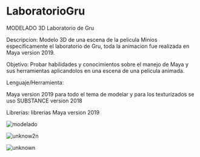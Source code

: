 # LaboratorioGru
MODELADO 3D Laboratorio de Gru

Descripcion:
Modelo 3D de una escena de la pelicula Minios especificamente el laboratorio de Gru, toda la animacion fue realizada en Maya version 2019.

Objetivo:
Probar habilidades y conocimientos sobre el manejo de Maya y sus herramientas aplicandolos en una escena de una pelicula animada.

Lenguaje/Herramienta:

Maya version 2019 para todo el tema de modelar y para los texturizados se uso SUBSTANCE version 2018

Librerias: librerias Maya version 2019

![modelado](https://user-images.githubusercontent.com/53912323/111039313-5cafff00-83fb-11eb-9c74-585a525e6ccc.png)

![unknow2n](https://user-images.githubusercontent.com/53912323/111039441-17d89800-83fc-11eb-814f-eb4294ad2e57.png)


![unknown](https://user-images.githubusercontent.com/53912323/111039445-1c04b580-83fc-11eb-9150-6e0d8ea08548.png)


